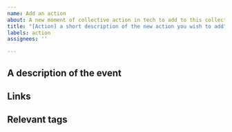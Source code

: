 ```yaml
---
name: Add an action
about: A new moment of collective action in tech to add to this collection
title: "[Action] a short description of the new action you wish to add"
labels: action
assignees: ''

---
```


## A description of the event

## Links

## Relevant tags
